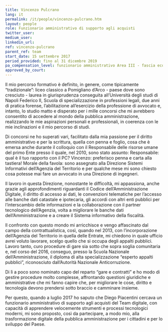 ```yaml
---
title: Vincenzo Pulcrano
lang: it
permalink: /it/people/vincenzo-pulcrano.htm 
layout: people
role: Funzionario amministrativo di supporto agli acquisti
twitter_user: 
medium_user: 
linkedin_url:
ref: vincenzo-pulcrano
parent_ref: team
start_date: 15 settembre 2017
period_provided: fino al 31 dicembre 2019
pa_compensation_level: funzionario amministrativo Area III - fascia economica F2 
approved_by_court: 
---
```

Il mio percorso formativo è definito, in genere, come tipicamente “tradizionale”: liceo classico a Pomigliano d’Arco - paese dove sono cresciuto - laurea in giurisprudenza conseguita all’Università degli studi di Napoli Federico II, Scuola di specializzazione in professioni legali, due anni di pratica forense, l’abilitazione all’esercizio della professione di avvocato e, intanto, lo studio matto e disperato per i mille concorsi che mi avrebbero consentito di accedere al mondo della pubblica amministrazione, realizzando le mie aspirazioni personali e professionali, in coerenza con le mie inclinazioni e il mio percorso di studi.

Di concorsi ne ho superati vari, facilitato dalla mia passione per il diritto amministrativo e per la scrittura, quella con penna e foglio, cosa che è emersa anche durante il colloquio con il Responsabile delle risorse umane del primo Ente presso il quale, nel 2010, sono stato assunto:
Responsabile: qual è il tuo rapporto con il PC?
Vincenzo:  preferisco penna e carta alla tastiera!
Morale della favola: sono assegnato alla Direzione Sistemi Informativi dell’Agenzia del Territorio e per qualche mese mi sono chiesto cosa potesse mai fare un avvocato in una Direzione di ingegneri. 

Il lavoro in questa Direzione, nonostante le difficoltà, mi appassiona, anche grazie agli approfondimenti riguardanti il Codice dell’Amministrazione Digitale, il diritto di accesso ai dati, le convenzioni telematiche per l’accesso alle banche dati catastale e ipotecaria, gli accordi con altri enti pubblici per l’interscambio delle informazioni e la collaborazione con il partner tecnologico dell’Agenzia, volta a migliorare le banche dati dell’Amministrazione e a creare il Sistema informativo della fiscalità.   

Il confronto con questo mondo mi arricchisce e vengo affascinato dal campo della contrattualistica, così, quando nel 2013, con l’incorporazione dell’Agenzia del Territorio in quella delle Entrate, mi chiedono in quale ufficio avrei voluto lavorare, scelgo quello che si occupa degli appalti pubblici. 
Lavoro tanto, curo procedure di gare sia sotto che sopra soglia comunitaria e, nel corso del 2016, conseguo, presso la Scuola Nazionale dell’Amministrazione, il diploma di alta specializzazione “esperto appalti pubblici”, riconosciuto dall’Autorità Nazionale Anticorruzione. 

Di lì a poco sono nominato capo del reparto “gare e contratti” e ho modo di gestire procedure molto complesse, affrontando questioni giuridiche e amministrative che mi fanno capire che, per migliorare le cose, diritto e tecnologia devono prendersi sotto braccio e camminare insieme. 

Per questo, quando a luglio 2017 ho saputo che Diego Piacentini cercava un funzionario amministrativo di supporto agli acquisti del Team digitale, con capacità di apprendere velocemente strumenti e processi tecnologici moderni, mi sono proposto, così da partecipare, a modo mio, alla trasformazione digitale della pubblica amministrazione  per i cittadini e per lo sviluppo del Paese.
